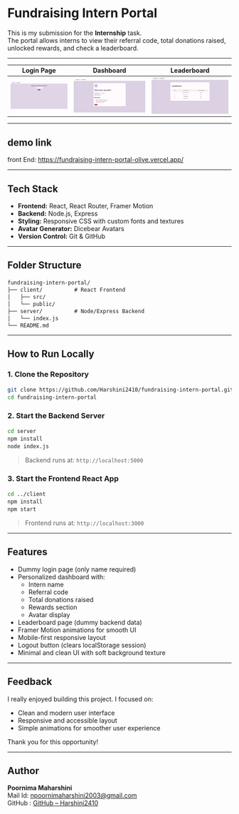 # Fundraising Intern Portal

This is my submission for the **Internship** task.  
The portal allows interns to view their referral code, total donations raised, unlocked rewards, and check a leaderboard.

---

| Login Page | Dashboard | Leaderboard |
|------------|-----------|-------------|
| ![Login](screenshots/login.png) | ![Dashboard](screenshots/dashboard.png) | ![Leaderboard](screenshots/leaderboard.png) |

---
## demo link

front End: https://fundraising-intern-portal-olive.vercel.app/

---

## Tech Stack

- **Frontend:** React, React Router, Framer Motion  
- **Backend:** Node.js, Express  
- **Styling:** Responsive CSS with custom fonts and textures  
- **Avatar Generator:** Dicebear Avatars  
- **Version Control:** Git & GitHub  

---

## Folder Structure

```
fundraising-intern-portal/
├── client/          # React Frontend
│   ├── src/
│   └── public/
├── server/          # Node/Express Backend
│   └── index.js
└── README.md
```

---

## How to Run Locally

### 1. Clone the Repository

```bash
git clone https://github.com/Harshini2410/fundraising-intern-portal.git
cd fundraising-intern-portal
```

### 2. Start the Backend Server

```bash
cd server
npm install
node index.js
```

> Backend runs at: `http://localhost:5000`

### 3. Start the Frontend React App

```bash
cd ../client
npm install
npm start
```

> Frontend runs at: `http://localhost:3000`

---

## Features

- Dummy login page (only name required)
- Personalized dashboard with:
  - Intern name
  - Referral code
  - Total donations raised
  - Rewards section
  - Avatar display
- Leaderboard page (dummy backend data)
- Framer Motion animations for smooth UI
- Mobile-first responsive layout
- Logout button (clears localStorage session)
- Minimal and clean UI with soft background texture

---

## Feedback

I really enjoyed building this project. I focused on:
- Clean and modern user interface
- Responsive and accessible layout
- Simple animations for smoother user experience

Thank you for this opportunity!

---

## Author

**Poornima Maharshini**  
Mail Id:  [npoornimaharshini2003@gmail.com](mailto:npoornimaharshini2003@gmail.com)  
GitHub :  [GitHub – Harshini2410](https://github.com/Harshini2410)
